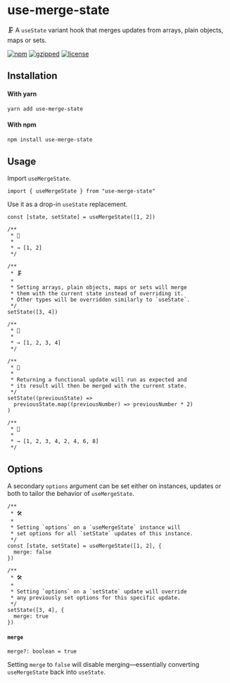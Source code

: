 # use-merge-state

🗜️ A `useState` variant hook that merges updates from arrays, plain objects, maps or sets.

[![npm](https://img.shields.io/npm/v/use-merge-state?color=%2385f)](https://www.npmjs.com/package/use-merge-state) [![gzipped](https://img.shields.io/bundlephobia/minzip/use-merge-state?label=gzipped&color=%23d5e)](https://www.npmjs.com/package/use-merge-state) [![license](https://img.shields.io/github/license/bouchenoiremarc/use-merge-state?color=%23e48)](https://github.com/bouchenoiremarc/use-merge-state/blob/main/LICENSE)

## Installation

#### With yarn

```sh
yarn add use-merge-state
```

#### With npm

```sh
npm install use-merge-state
```

## Usage

Import `useMergeState`.

```tsx
import { useMergeState } from "use-merge-state"
```

Use it as a drop-in `useState` replacement.

```tsx
const [state, setState] = useMergeState([1, 2])

/**
 * 💬
 *
 * → [1, 2]
 */

/**
 * 🗜️
 *
 * Setting arrays, plain objects, maps or sets will merge
 * them with the current state instead of overriding it.
 * Other types will be overridden similarly to `useState`.
 */
setState([3, 4])

/**
 * 💬
 *
 * → [1, 2, 3, 4]
 */

/**
 * 🔌
 *
 * Returning a functional update will run as expected and
 * its result will then be merged with the current state.
 */
setState((previousState) =>
  previousState.map((previousNumber) => previousNumber * 2)
)

/**
 * 💬
 *
 * → [1, 2, 3, 4, 2, 4, 6, 8]
 */
```

## Options

A secondary `options` argument can be set either on instances, updates or both to tailor the behavior of `useMergeState`.

```tsx
/**
 * 🛠️
 *
 * Setting `options` on a `useMergeState` instance will
 * set options for all `setState` updates of this instance.
 */
const [state, setState] = useMergeState([1, 2], {
  merge: false
})

/**
 * 🛠️
 *
 * Setting `options` on a `setState` update will override
 * any previously set options for this specific update.
 */
setState([3, 4], {
  merge: true
})
```

#### `merge`

```tsx
merge?: boolean = true
```

Setting `merge` to `false` will disable merging—essentially converting `useMergeState` back into `useState`.
